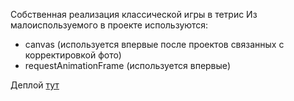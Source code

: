 Собственная реализация классической игры в тетрис
Из малоиспользуемого в проекте используются: 
 - canvas (используется впервые после проектов связанных с корректировкой фото)
 - requestAnimationFrame (используется впервые)
 
 Деплой [тут](https://loki87by.github.io/tetris/)
